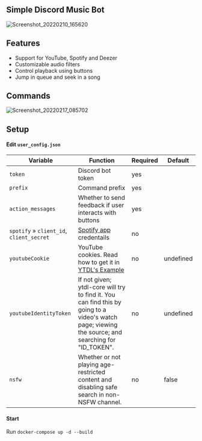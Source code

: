 ## Simple Discord Music Bot

![Screenshot_20220210_165620](https://user-images.githubusercontent.com/59501676/153449381-42ac153b-2456-4a46-b726-2c1677866b16.png)

## Features

-   Support for YouTube, Spotify and Deezer
-   Customizable audio filters
-   Control playback using buttons
-   Jump in queue and seek in a song

## Commands

![Screenshot_20220217_085702](https://user-images.githubusercontent.com/59501676/154431086-d05dfbb9-7adb-4f90-be3c-3cce9c7efd70.png)

## Setup

#### Edit `user_config.json`

| Variable                                 | Function                                                                                                                                                                | Required | Default   |
| ---------------------------------------- | ----------------------------------------------------------------------------------------------------------------------------------------------------------------------- | -------- | --------- |
| `token`                                  | Discord bot token                                                                                                                                                       | yes      |           |
| `prefix`                                 | Command prefix                                                                                                                                                          | yes      |           |
| `action_messages`                        | Whether to send feedback if user interacts with buttons                                                                                                                 | yes      |           |
| `spotify` » `client_id`, `client_secret` | [Spotify app](https://developer.spotify.com/dashboard/applications) credentails                                                                                         | no       |           |
| `youtubeCookie`                          | YouTube cookies. Read how to get it in [YTDL's Example](https://github.com/fent/node-ytdl-core/blob/997efdd5dd9063363f6ef668bb364e83970756e7/example/cookies.js#L6-L12) | no       | undefined |
| `youtubeIdentityToken`                   | If not given; ytdl-core will try to find it. You can find this by going to a video's watch page; viewing the source; and searching for "ID_TOKEN".                      | no       | undefined |
| `nsfw`                                   | Whether or not playing age-restricted content and disabling safe search in non-NSFW channel.                                                                            | no       | false     |

#### Start

Run `docker-compose up -d --build`
